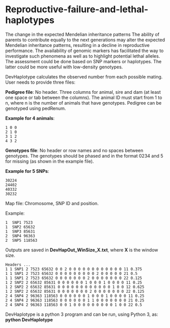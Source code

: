 # Reproductive-failure-and-lethal-haplotypes
The change in the expected Mendelian inheritance patterns
The ability of parents to contribute equally to the next generations may alter the expected Mendelian inheritance patterns, resulting in a decline in reproductive performance. The availability of genomic markers has facilitated the way to investigate such phenomena as well as to highlight potential lethal alleles. The assessment could be done based on SNP markers or haplotypes. The latter could be more useful with low-density genotypes.


DevHaplotype calculates the observed number from each possible mating. User needs to provide three files:

**Pedigree file**: No header. Three columns for animal, sire and dam (at least one space or tab between the columns). The animal ID must start from 1 to n, where n is the number of animals that have genotypes. Pedigree can be genotyped using pedRenum.

**Example for 4 animals**:
```
1 0 0
2 1 0
3 1 2
4 3 2
```
**Genotypes file**: No header or row names and no spaces between genotypes. The genotypes should be phased and in the format 0234 and 5 for missing (as shown in the example file).

**Example for 5 SNPs**:
```
30224
24402
40332
30232
```
Map file: Chromosome, SNP ID and position.

Example:
```
1  SNP1 7523 
1  SNP2 65632
1  SNP3 85631
2  SNP4 96363
2  SNP5 118563
```
Outputs are saved in **DevHapOut_WinSize_X.txt**, where **X** is the window size.
```
Headers ... 
1 1 SNP1 2 7523 65632 0 0 2 0 0 0 0 0 0 0 0 0 0 0 0 11 0.375
1 1 SNP1 2 7523 65632 0 0 0 0 0 0 0 0 0 2 0 0 0 0 0 21 0.5
1 1 SNP1 2 7523 65632 0 0 0 0 0 0 0 2 0 0 0 0 0 0 0 22 0.125
1 2 SNP2 2 65632 85631 0 0 0 0 0 0 1 0 0 0 1 0 0 0 0 11 0.25
1 2 SNP2 2 65632 85631 0 0 0 0 0 0 0 0 0 0 0 0 1 0 0 12 0.625
1 2 SNP2 2 65632 85631 0 0 0 0 0 0 0 2 0 0 0 0 0 0 0 22 0.125
2 4 SNP4 2 96363 118563 0 0 0 0 0 0 1 0 0 0 1 0 0 0 0 11 0.25
2 4 SNP4 2 96363 118563 0 0 0 0 0 0 1 1 0 0 0 0 0 0 0 21 0.25
2 4 SNP4 2 96363 118563 0 0 1 0 0 0 0 0 0 0 0 0 1 0 0 22 0.5
```

DevHaplotype is a python 3 program and can be run, using Python 3, as: **python DevHaplotype**
